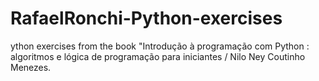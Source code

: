 # RafaelRonchi-Python-exercises
ython exercises from the book "Introdução à programação com Python : algoritmos e lógica de programação para iniciantes / Nilo Ney Coutinho Menezes.
